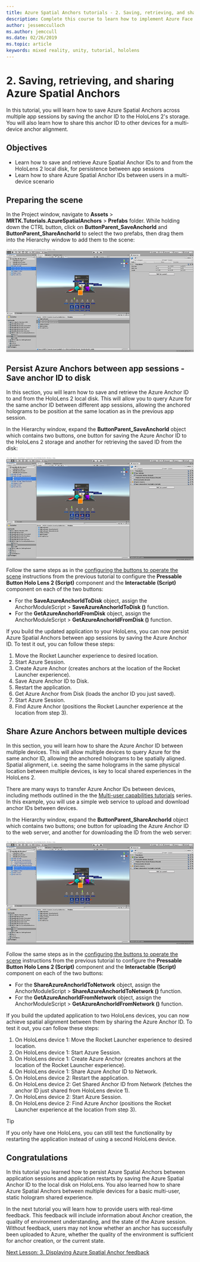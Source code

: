 ```yaml
---
title: Azure Spatial Anchors tutorials - 2. Saving, retrieving, and sharing Azure Spatial Anchors
description: Complete this course to learn how to implement Azure Face Recognition within a mixed reality application.
author: jessemcculloch
ms.author: jemccull
ms.date: 02/26/2019
ms.topic: article
keywords: mixed reality, unity, tutorial, hololens
---
```


# 2. Saving, retrieving, and sharing Azure Spatial Anchors

In this tutorial, you will learn how to save Azure Spatial Anchors across multiple app sessions by saving the anchor ID to the HoloLens 2's storage. You will also learn how to share this anchor ID to other devices for a multi-device anchor alignment.

## Objectives

* Learn how to save and retrieve Azure Spatial Anchor IDs to and from the HoloLens 2 local disk, for persistence between app sessions
* Learn how to share Azure Spatial Anchor IDs between users in a multi-device scenario

## Preparing the scene

In the Project window, navigate to **Assets** > **MRTK.Tutorials.AzureSpatialAnchors** > **Prefabs** folder. While holding down the CTRL button, click on **ButtonParent_SaveAnchorId** and **ButtonParent_ShareAnchorId** to select the two prefabs, then drag them into the Hierarchy window to add them to the scene:

![mrlearning-asa](images/mrlearning-asa/tutorial2-section1-step1-1.png)

## Persist Azure Anchors between app sessions - Save anchor ID to disk
<!-- TODO: Consider renaming to 'Persist Azure Anchors between app sessions' -->

In this section, you will learn how to save and retrieve the Azure Anchor ID to and from the HoloLens 2 local disk. This will allow you to query Azure for the same anchor ID between different app sessions, allowing the anchored holograms to be position at the same location as in the previous app session.

In the Hierarchy window, expand the **ButtonParent_SaveAnchorId** object which contains two buttons, one button for saving the Azure Anchor ID to the HoloLens 2 storage and another for retrieving the saved ID from the disk:

![mrlearning-asa](images/mrlearning-asa/tutorial2-section2-step1-1.png)

Follow the same steps as in the [configuring the buttons to operate the scene](mrlearning-asa-ch1.md#configuring-the-buttons-to-operate-the-scene) instructions from the previous tutorial to configure the **Pressable Button Holo Lens 2 (Script)** component and the **Interactable (Script)** component on each of the two buttons:

* For the **SaveAzureAnchorIdToDisk** object, assign the AnchorModuleScript > **SaveAzureAnchorIdToDisk ()** function.
* For the **GetAzureAnchorIdFromDisk** object, assign the AnchorModuleScript > **GetAzureAnchorIdFromDisk ()** function.

If you build the updated application to your HoloLens, you can now persist Azure Spatial Anchors between app sessions by saving the Azure Anchor ID. To test it out, you can follow these steps:

1. Move the Rocket Launcher experience to desired location.
2. Start Azure Session.
3. Create Azure Anchor (creates anchors at the location of the Rocket Launcher experience).
4. Save Azure Anchor ID to Disk.
5. Restart the application.
6. Get Azure Anchor from Disk (loads the anchor ID you just saved).
7. Start Azure Session.
8. Find Azure Anchor (positions the Rocket Launcher experience at the location from step 3).

## Share Azure Anchors between multiple devices

In this section, you will learn how to share the Azure Anchor ID between multiple devices. This will allow multiple devices to query Azure for the same anchor ID, allowing the anchored holograms to be spatially aligned. Spatial alignment, i.e. seeing the same holograms in the same physical location between multiple devices, is key to local shared experiences in the HoloLens 2.

There are many ways to transfer Azure Anchor IDs between devices, including methods outlined in the the [Multi-user capabilities tutorials](mrlearning-sharing(photon)-ch1.md) series. In this example, you will use a simple web service to upload and download anchor IDs between devices.

In the Hierarchy window, expand the **ButtonParent_ShareAnchorId** object which contains two buttons; one button for uploading the Azure Anchor ID to the web server, and another for downloading the ID from the web server:

![mrlearning-asa](images/mrlearning-asa/tutorial2-section3-step1-1.png)

Follow the same steps as in the [configuring the buttons to operate the scene](mrlearning-asa-ch1.md#configuring-the-buttons-to-operate-the-scene) instructions from the previous tutorial to configure the **Pressable Button Holo Lens 2 (Script)** component and the **Interactable (Script)** component on each of the two buttons:

* For the **ShareAzureAnchorIdToNetwork** object, assign the AnchorModuleScript > **ShareAzureAnchorIdToNetwork ()** function.
* For the **GetAzureAnchorIdFromNetwork** object, assign the AnchorModuleScript > **GetAzureAnchorIdFromNetwork ()** function.

If you build the updated application to two HoloLens devices, you can now achieve spatial alignment between them by sharing the Azure Anchor ID. To test it out, you can follow these steps:

1. On HoloLens device 1: Move the Rocket Launcher experience to desired location.
2. On HoloLens device 1: Start Azure Session.
3. On HoloLens device 1: Create Azure Anchor (creates anchors at the location of the Rocket Launcher experience).
4. On HoloLens device 1: Share Azure Anchor ID to Network.
5. On HoloLens device 2: Restart the application.
6. On HoloLens device 2: Get Shared Anchor ID from Network (fetches the anchor ID just shared from HoloLens device 1).
7. On HoloLens device 2: Start Azure Session.
8. On HoloLens device 2: Find Azure Anchor (positions the Rocket Launcher experience at the location from step 3).

> [!TIP]
> If you only have one HoloLens, you can still test the functionality by restarting the application instead of using a second HoloLens device.

## Congratulations

In this tutorial you learned how to persist Azure Spatial Anchors between application sessions and application restarts by saving the Azure Spatial Anchor ID to the local disk on HoloLens. You also learned how to share Azure Spatial Anchors between multiple devices for a basic multi-user, static hologram shared experience.

In the next tutorial you will learn how to provide users with real-time feedback. This feedback will include information about Anchor creation, the quality of environment understanding, and the state of the Azure session. Without feedback, users may not know whether an anchor has successfully been uploaded to Azure, whether the quality of the environment is sufficient for anchor creation, or the current state.

[Next Lesson: 3. Displaying Azure Spatial Anchor feedback](mrlearning-asa-ch3.md)
